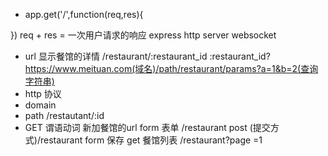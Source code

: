 - app.get('/',function(req,res){

})
req + res = 一次用户请求的响应
express http server
websocket 


- url 显示餐馆的详情
    /restaurant/:restaurant_id
    :restaurant_id?
    https://www.meituan.com(域名)/path/restaurant/params?a=1&b=2(查询字符串)
- http 协议
- domain
- path /restautant/:id
- GET 谓语动词
新加餐馆的url
form 表单
/restaurant
post (提交方式)/restaurant form 保存
get 餐馆列表 /restaurant?page =1